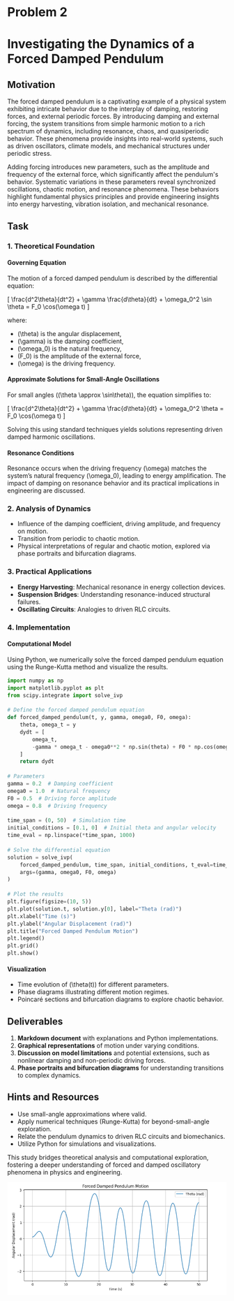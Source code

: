 # Problem 2
# Investigating the Dynamics of a Forced Damped Pendulum

## Motivation

The forced damped pendulum is a captivating example of a physical system exhibiting intricate behavior due to the interplay of damping, restoring forces, and external periodic forces. By introducing damping and external forcing, the system transitions from simple harmonic motion to a rich spectrum of dynamics, including resonance, chaos, and quasiperiodic behavior. These phenomena provide insights into real-world systems, such as driven oscillators, climate models, and mechanical structures under periodic stress.

Adding forcing introduces new parameters, such as the amplitude and frequency of the external force, which significantly affect the pendulum's behavior. Systematic variations in these parameters reveal synchronized oscillations, chaotic motion, and resonance phenomena. These behaviors highlight fundamental physics principles and provide engineering insights into energy harvesting, vibration isolation, and mechanical resonance.

## Task

### 1. Theoretical Foundation

#### Governing Equation
The motion of a forced damped pendulum is described by the differential equation:

\[ \frac{d^2\theta}{dt^2} + \gamma \frac{d\theta}{dt} + \omega_0^2 \sin \theta = F_0 \cos(\omega t) \]

where:
- \(\theta\) is the angular displacement,
- \(\gamma\) is the damping coefficient,
- \(\omega_0\) is the natural frequency,
- \(F_0\) is the amplitude of the external force,
- \(\omega\) is the driving frequency.

#### Approximate Solutions for Small-Angle Oscillations
For small angles (\(\theta \approx \sin\theta\)), the equation simplifies to:

\[ \frac{d^2\theta}{dt^2} + \gamma \frac{d\theta}{dt} + \omega_0^2 \theta = F_0 \cos(\omega t) \]

Solving this using standard techniques yields solutions representing driven damped harmonic oscillations.

#### Resonance Conditions
Resonance occurs when the driving frequency \(\omega\) matches the system’s natural frequency \(\omega_0\), leading to energy amplification. The impact of damping on resonance behavior and its practical implications in engineering are discussed.

### 2. Analysis of Dynamics

- Influence of the damping coefficient, driving amplitude, and frequency on motion.
- Transition from periodic to chaotic motion.
- Physical interpretations of regular and chaotic motion, explored via phase portraits and bifurcation diagrams.

### 3. Practical Applications

- **Energy Harvesting**: Mechanical resonance in energy collection devices.
- **Suspension Bridges**: Understanding resonance-induced structural failures.
- **Oscillating Circuits**: Analogies to driven RLC circuits.

### 4. Implementation

#### Computational Model
Using Python, we numerically solve the forced damped pendulum equation using the Runge-Kutta method and visualize the results.

```python
import numpy as np
import matplotlib.pyplot as plt
from scipy.integrate import solve_ivp

# Define the forced damped pendulum equation
def forced_damped_pendulum(t, y, gamma, omega0, F0, omega):
    theta, omega_t = y
    dydt = [
        omega_t,
        -gamma * omega_t - omega0**2 * np.sin(theta) + F0 * np.cos(omega * t)
    ]
    return dydt

# Parameters
gamma = 0.2  # Damping coefficient
omega0 = 1.0  # Natural frequency
F0 = 0.5  # Driving force amplitude
omega = 0.8  # Driving frequency

time_span = (0, 50)  # Simulation time
initial_conditions = [0.1, 0]  # Initial theta and angular velocity
time_eval = np.linspace(*time_span, 1000)

# Solve the differential equation
solution = solve_ivp(
    forced_damped_pendulum, time_span, initial_conditions, t_eval=time_eval, 
    args=(gamma, omega0, F0, omega)
)

# Plot the results
plt.figure(figsize=(10, 5))
plt.plot(solution.t, solution.y[0], label="Theta (rad)")
plt.xlabel("Time (s)")
plt.ylabel("Angular Displacement (rad)")
plt.title("Forced Damped Pendulum Motion")
plt.legend()
plt.grid()
plt.show()
```

#### Visualization
- Time evolution of \(\theta(t)\) for different parameters.
- Phase diagrams illustrating different motion regimes.
- Poincaré sections and bifurcation diagrams to explore chaotic behavior.

## Deliverables

1. **Markdown document** with explanations and Python implementations.
2. **Graphical representations** of motion under varying conditions.
3. **Discussion on model limitations** and potential extensions, such as nonlinear damping and non-periodic driving forces.
4. **Phase portraits and bifurcation diagrams** for understanding transitions to complex dynamics.

## Hints and Resources

- Use small-angle approximations where valid.
- Apply numerical techniques (Runge-Kutta) for beyond-small-angle exploration.
- Relate the pendulum dynamics to driven RLC circuits and biomechanics.
- Utilize Python for simulations and visualizations.

This study bridges theoretical analysis and computational exploration, fostering a deeper understanding of forced and damped oscillatory phenomena in physics and engineering.

![alt text](image-2.png)